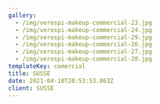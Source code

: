 ```yaml
---
gallery:
  - /img/verospi-makeup-commercial-23.jpg
  - /img/verospi-makeup-commercial-24.jpg
  - /img/verospi-makeup-commercial-29.jpg
  - /img/verospi-makeup-commercial-26.jpg
  - /img/verospi-makeup-commercial-27.jpg
  - /img/verospi-makeup-commercial-28.jpg
templateKey: comercial
title: SUSSE
date: 2021-04-10T20:53:53.863Z
client: SUSSE
---
```


